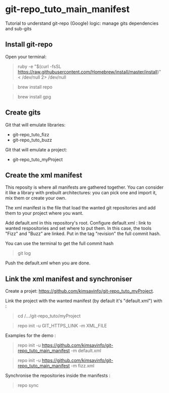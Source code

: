 # git-repo_tuto_main_manifest
Tutorial to understand git-repo (Google) logic: manage gits dependencies and sub-gits

## Install git-repo

Open your terminal:

> ruby -e "$(curl -fsSL https://raw.githubusercontent.com/Homebrew/install/master/install)" < /dev/null 2> /dev/null

> brew install repo

> brew install gpg

## Create gits

Git that will emulate libraries:
* git-repo_tuto_fizz
* git-repo_tuto_buzz

Git that will emulate a project:
* git-repo_tuto_myProject

## Create the xml manifest

This reposity is where all manifests are gathered together. 
You can consider it like a library with prebuilt architectures: you can pick one and import it, mix them or create your own.

The xml manifest is the file that load the wanted git repositories and add them to your project where you want.

Add default.xml in this repository's root.
Configure default.xml : link to wanted respositories and set where to put them. In this case, the tools "Fizz" and "Buzz" are linked.
Put in the tag "revision" the full commit hash.

You can use the terminal to get the full commit hash

> git log

Push the default.xml when you are done.

## Link the xml manifest and synchroniser

Create a projet: https://github.com/kimsavinfo/git-repo_tuto_myProject.

Link the project with the wanted manifest (by default it's "default.xml") with :

> cd /.../git-repo_tuto/myProject

> repo init -u GIT_HTTPS_LINK -m XML_FILE

Examples for the demo :

> repo init -u https://github.com/kimsavinfo/git-repo_tuto_main_manifest -m default.xml

> repo init -u https://github.com/kimsavinfo/git-repo_tuto_main_manifest -m fizz.xml

Synchronise the repositories inside the manifests :

> repo sync
